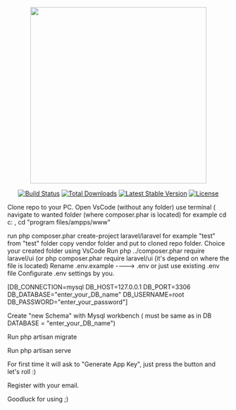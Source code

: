 <p align="center"><a href="https://laravel.com" target="_blank"><img src="https://raw.githubusercontent.com/laravel/art/master/logo-lockup/5%20SVG/2%20CMYK/1%20Full%20Color/laravel-logolockup-cmyk-red.svg" width="400"></a></p>

<p align="center">
<a href="https://travis-ci.org/laravel/framework"><img src="https://travis-ci.org/laravel/framework.svg" alt="Build Status"></a>
<a href="https://packagist.org/packages/laravel/framework"><img src="https://img.shields.io/packagist/dt/laravel/framework" alt="Total Downloads"></a>
<a href="https://packagist.org/packages/laravel/framework"><img src="https://img.shields.io/packagist/v/laravel/framework" alt="Latest Stable Version"></a>
<a href="https://packagist.org/packages/laravel/framework"><img src="https://img.shields.io/packagist/l/laravel/framework" alt="License"></a>
</p>

Clone repo to your PC.
Open VsCode (without any folder) use terminal ( navigate to wanted folder (where composer.phar is located) for example cd c: , cd "program files/ampps/www"

run php composer.phar create-project laravel/laravel for example "test"
from "test" folder copy vendor folder and put to cloned repo folder.
Choice your created folder using VsCode
Run php ../composer.phar require laravel/ui (or php composer.phar require laravel/ui (it's depend on where the file is located)
Rename .env.example ----> .env or just use existing .env file
Configurate .env settings by you.

[DB_CONNECTION=mysql DB_HOST=127.0.0.1 DB_PORT=3306 DB_DATABASE="enter_your_DB_name" DB_USERNAME=root DB_PASSWORD="enter_your_password"]


Create "new Schema" with Mysql workbench ( must be same as in DB DATABASE = "enter_your_DB_name")

Run php artisan migrate

Run php artisan serve

For first time it will ask to "Generate App Key", just press the button and let's roll :)

Register with your email.

Goodluck for using ;)
